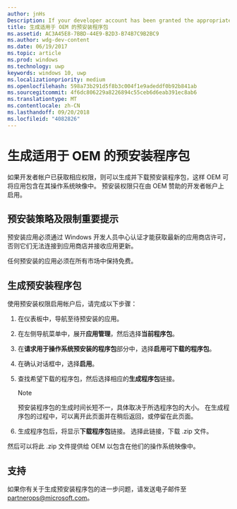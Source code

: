 ```yaml
---
author: jnHs
Description: If your developer account has been granted the appropriate permissions, you can generate and download preinstall packages so that an OEM can include your app in their OS image.
title: 生成适用于 OEM 的预安装程序包
ms.assetid: AC3A45E8-7BBD-44E9-B2D3-B74B7C9B2BC9
ms.author: wdg-dev-content
ms.date: 06/19/2017
ms.topic: article
ms.prod: windows
ms.technology: uwp
keywords: windows 10, uwp
ms.localizationpriority: medium
ms.openlocfilehash: 598a73b291d5f8b3c004f1e9adeddf0b92b841ab
ms.sourcegitcommit: 4f6dc806229a8226894c55ceb6d6eab391ec8ab6
ms.translationtype: MT
ms.contentlocale: zh-CN
ms.lasthandoff: 09/20/2018
ms.locfileid: "4082826"
---
```

# <a name="generate-preinstall-packages-for-oems"></a>生成适用于 OEM 的预安装程序包

如果开发者帐户已获取相应权限，则可以生成并下载预安装程序包，这样 OEM 可将应用包含在其操作系统映像中。 预安装权限只在由 OEM 赞助的开发者帐户上启用。


## <a name="important-preinstall-policy--limitations"></a>预安装策略及限制重要提示

预安装应用必须通过 Windows 开发人员中心认证才能获取最新的应用商店许可，否则它们无法连接到应用商店并接收应用更新。

任何预安装的应用必须在所有市场中保持免费。


## <a name="generating-preinstall-packages"></a>生成预安装程序包

使用预安装权限启用帐户后，请完成以下步骤：

1.  在仪表板中，导航至待预安装的应用。
2.  在左侧导航菜单中，展开**应用管理**，然后选择**当前程序包**。
3.  在**请求用于操作系统预安装的程序包**部分中，选择**启用可下载的程序包**。
4.  在确认对话框中，选择**启用**。
5.  查找希望下载的程序包，然后选择相应的**生成程序包**链接。

    > [!NOTE]
    > 预安装程序包的生成时间长短不一，具体取决于所选程序包的大小。 在生成程序包的过程中，可以离开此页面并在稍后返回，或停留在此页面。

6.  生成程序包后，将显示**下载程序包**链接。 选择此链接，下载 .zip 文件。

然后可以将此 .zip 文件提供给 OEM 以包含在他们的操作系统映像中。


## <a name="support"></a>支持

如果你有关于生成预安装程序包的进一步问题，请发送电子邮件至 <partnerops@microsoft.com>。

 

 




